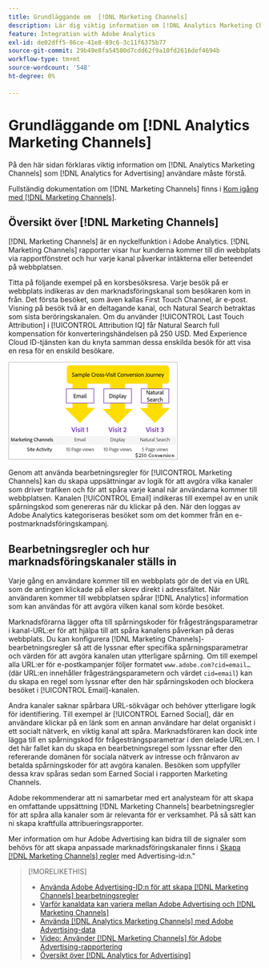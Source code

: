 ```yaml
---
title: Grundläggande om  [!DNL Marketing Channels]
description: Lär dig viktig information om [!DNL Analytics Marketing Channels] som [!DNL Analytics for Advertising] användare ska förstå.
feature: Integration with Adobe Analytics
exl-id: de02dff5-86ce-41e8-89c6-3c11f6375b77
source-git-commit: 29b49e8fa54580d7cdd62f9a10fd2616def4694b
workflow-type: tm+mt
source-wordcount: '548'
ht-degree: 0%

---
```


# Grundläggande om [!DNL Analytics Marketing Channels]

På den här sidan förklaras viktig information om [!DNL Analytics Marketing Channels] som [!DNL Analytics for Advertising] användare måste förstå.

Fullständig dokumentation om [!DNL Marketing Channels] finns i [Kom igång med [!DNL Marketing Channels]](https://experienceleague.adobe.com/docs/analytics/components/marketing-channels/c-getting-started-mchannel.html).

## Översikt över [!DNL Marketing Channels]

[!DNL Marketing Channels] är en nyckelfunktion i Adobe Analytics. [!DNL Marketing Channels] rapporter visar hur kunderna kommer till din webbplats via rapportfönstret och hur varje kanal påverkar intäkterna eller beteendet på webbplatsen.

Titta på följande exempel på en korsbesöksresa. Varje besök på er webbplats indikeras av den marknadsföringskanal som besökaren kom in från. Det första besöket, som även kallas First Touch Channel, är e-post. Visning på besök två är en deltagande kanal, och Natural Search betraktas som sista beröringskanalen. Om du använder [!UICONTROL Last Touch Attribution] i [!UICONTROL Attribution IQ] får Natural Search full kompensation för konverteringshändelsen på 250 USD. Med Experience Cloud ID-tjänsten kan du knyta samman dessa enskilda besök för att visa en resa för en enskild besökare.

![Exempel på konverteringsresa mellan besök i marknadsföringskanaler](/help/integrations/assets/a4adc-mc-sample-journey.png)

Genom att använda bearbetningsregler för [!UICONTROL Marketing Channels] kan du skapa uppsättningar av logik för att avgöra vilka kanaler som driver trafiken och för att spåra varje kanal när användarna kommer till webbplatsen. Kanalen [!UICONTROL Email] indikeras till exempel av en unik spårningskod som genereras när du klickar på den. När den loggas av Adobe Analytics kategoriseras besöket som om det kommer från en e-postmarknadsföringskampanj.

## Bearbetningsregler och hur marknadsföringskanaler ställs in

Varje gång en användare kommer till en webbplats gör de det via en URL som de antingen klickade på eller skrev direkt i adressfältet. När användaren kommer till webbplatsen spårar [!DNL Analytics] information som kan användas för att avgöra vilken kanal som körde besöket.

Marknadsförarna lägger ofta till spårningskoder för frågesträngsparametrar i kanal-URL:er för att hjälpa till att spåra kanalens påverkan på deras webbplats. Du kan konfigurera [!DNL Marketing Channels]-bearbetningsregler så att de lyssnar efter specifika spårningsparametrar och värden för att avgöra kanalen utan ytterligare spårning. Om till exempel alla URL:er för e-postkampanjer följer formatet `www.adobe.com?cid=email…` (där URL:en innehåller frågesträngsparametern och värdet `cid=email`) kan du skapa en regel som lyssnar efter den här spårningskoden och blockera besöket i [!UICONTROL Email]-kanalen.

Andra kanaler saknar spårbara URL-sökvägar och behöver ytterligare logik för identifiering. Till exempel är [!UICONTROL Earned Social], där en användare klickar på en länk som en annan användare har delat organiskt i ett socialt nätverk, en viktig kanal att spåra. Marknadsföraren kan dock inte lägga till en spårningskod för frågesträngsparametrar i den delade URL:en. I det här fallet kan du skapa en bearbetningsregel som lyssnar efter den refererande domänen för sociala nätverk av intresse och frånvaron av betalda spårningskoder för att avgöra kanalen. Besöken som uppfyller dessa krav spåras sedan som Earned Social i rapporten Marketing Channels.

Adobe rekommenderar att ni samarbetar med ert analysteam för att skapa en omfattande uppsättning [!DNL Marketing Channels] bearbetningsregler för att spåra alla kanaler som är relevanta för er verksamhet. På så sätt kan ni skapa kraftfulla attribueringsrapporter.

Mer information om hur Adobe Advertising kan bidra till de signaler som behövs för att skapa anpassade marknadsföringskanaler finns i [Skapa [!DNL Marketing Channels] regler](mc-ids.md) med Advertising-id:n.&quot;

>[!MORELIKETHIS]
>
>* [Använda Adobe Advertising-ID:n för att skapa [!DNL Marketing Channels] bearbetningsregler](mc-ids.md)
>* [Varför kanaldata kan variera mellan Adobe Advertising och [!DNL Marketing Channels]](mc-data-variances.md)
>* [Använda [!DNL Analytics Marketing Channels] med Adobe Advertising-data](mc-ac-data.md)
>* [Video: Använder  [!DNL Marketing Channels] för Adobe Advertising-rapportering](https://experienceleague.adobe.com/docs/advertising-learn/tutorials/analytics/analytics-reporting-a4adc.html)
>* [Översikt över [!DNL Analytics for Advertising]](/help/integrations/analytics/overview.md)
